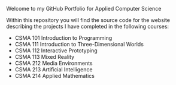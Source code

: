 Welcome to my GitHub Portfolio for Applied Computer Science

Within this repository you will find the source code for the website describing the projects I have completed in the following courses:

<ul>
  <li>CSMA 101 Introduction to Programming</li>
  <li>CSMA 111 Introduction to Three-Dimensional Worlds</li>
  <li>CSMA 112 Interactive Prototyping</li>
  <li>CSMA 113 Mixed Reality</li>
  <li>CSMA 212 Media Environments</li>
  <li>CSMA 213 Artificial Intelligence</li>
  <li>CSMA 214 Applied Mathematics</li>
</ul>

